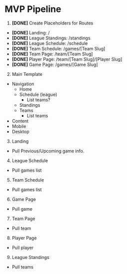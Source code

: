 # MVP Pipeline

1. **[DONE]** Create Placeholders for Routes
  - **[DONE]** Landing: /
  - **[DONE]** League Standings: /standings
  - **[DONE]** League Schedule: /schedule
  - **[DONE]** Team Schedule: /games/[Team Slug]
  - **[DONE]** Team Page: /team/[Team Slug]
  - **[DONE]** Player Page: /team/[Team Slug]/[Player Slug]
  - **[DONE]** Game Page: /games/[Game Slug]
2. Main Template
  - Navigation
    - Home
    - Schedule (league)
      - List teams?
    - Standings
    - Teams
      - List teams
  - Content
  - Mobile
  - Desktop
3. Landing
  - Pull Previous/Upcoming game info.
4. League Schedule
  - Pull games list 
5. Team Schedule
  - Pull games list
6. Game Page
  - Pull game
7. Team Page
  - Pull team
8. Player Page
  - Pull player
9. League Standings
  - Pull teams